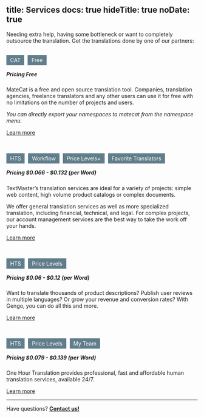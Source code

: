 title: Services
docs: true
hideTitle: true
noDate: true
---

Needing extra help, having some bottleneck or want to completely outsource the translation.
Get the translations done by one of our partners:


<img style="margin-left: 0px;" alt="" title="MateCat" data-url="/images/services/matecat.png" class="scrollLoading" src="/images/services/matecat.png">

<div style="margin: 20px 0px;">
  <span style="background-color: #607d8b; color: #fff; padding: 5px 10px; margin-right: 5px;" title="Computer Aided Translation">CAT</span>
  <span style="background-color: #607d8b; color: #fff; padding: 5px 10px; margin-right: 5px;" title="Free">Free</span>
</div>

<h5>Pricing Free</h5>

MateCat is a free and open source translation tool. Companies, translation agencies, freelance translators and any other users can use it for free with no limitations on the number of projects and users.

*You can directly export your namespaces to matecat from the namespace menu.*

[Learn more](http://www.matecat.com/benefits/)


<br>


<img style="margin-left: 0px;" alt="" title="TextMaster" data-url="/images/services/textmaster.png" class="scrollLoading" src="/images/services/textmaster.png">

<div style="margin: 20px 0px;">
  <span style="background-color: #607d8b; color: #fff; padding: 5px 10px; margin-right: 5px;" title="Human Translation Service">HTS</span>
  <span style="background-color: #607d8b; color: #fff; padding: 5px 10px; margin-right: 5px;" title="Confirm / Review Project">Workflow</span>
  <span style="background-color: #607d8b; color: #fff; padding: 5px 10px; margin-right: 5px;" title="Price level and extras depending on your demand">Price Levels+</span>
  <span style="background-color: #607d8b; color: #fff; padding: 5px 10px; margin-right: 5px;" title="Work with same prefered translators">Favorite Translators</span>
</div>

<h5>Pricing $0.066 - $0.132 (per Word)</h5>

TextMaster’s translation services are ideal for a variety of projects: simple web content, high volume product catalogs or complex documents.

We offer general translation services as well as more specialized translation, including financial, technical, and legal. For complex projects, our account management services are the best way to take the work off your hands.

[Learn more](http://textmaster.com/?pid=5756a11c049e6c000c8cd92f)


<br>


<img style="margin-left: 0px;" alt="" title="TextMaster" data-url="/images/services/gengo.png" class="scrollLoading" src="/images/services/gengo.png">

<div style="margin: 20px 0px;">
  <span style="background-color: #607d8b; color: #fff; padding: 5px 10px; margin-right: 5px;" title="Human Translation Service">HTS</span>
  <span style="background-color: #607d8b; color: #fff; padding: 5px 10px; margin-right: 5px;" title="Price level depending on your demand">Price Levels</span>
</div>

<h5>Pricing $0.06 - $0.12 (per Word)</h5>

Want to translate thousands of product descriptions? Publish user reviews in multiple languages? Or grow your revenue and conversion rates? With Gengo, you can do all this and more.

[Learn more](http://gengo.com/)


<br>


<img style="margin-left: 0px;" alt="" title="TextMaster" data-url="/images/services/onehourtranslation.png" class="scrollLoading" src="/images/services/onehourtranslation.png">

<div style="margin: 20px 0px;">
  <span style="background-color: #607d8b; color: #fff; padding: 5px 10px; margin-right: 5px;" title="Human Translation Service">HTS</span>
  <span style="background-color: #607d8b; color: #fff; padding: 5px 10px; margin-right: 5px;" title="Price level depending on your demand">Price Levels</span>
  <span style="background-color: #607d8b; color: #fff; padding: 5px 10px; margin-right: 5px;" title="Your dream team of expert translators">My Team</span>
</div>

<h5>Pricing $0.079 - $0.139 (per Word)</h5>

One Hour Translation provides professional, fast and affordable human translation services, available 24/7.

[Learn more](http://onehourtranslation.com/)


<div class="contact">
<hr />
<p class="callout extra-margin">Have questions? <strong><a href="mailto:support@locize.com">Contact us!</a></strong></p>
</div>
